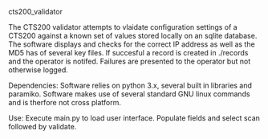 cts200_validator

The CTS200 validator attempts to vlaidate configuration settings of a CTS200 against a 
known set of values stored locally on an sqlite database. The software displays and checks
for the correct IP address as well as the MD5 has of several key files. If succesful a record 
is created in ./records and the operator is notifed. Failures are presented to the operator but not 
otherwise logged. 

Dependencies:
Software relies on python 3.x, several built in libraries and paramiko. 
Software makes use of several standard GNU linux commands and is therfore not
cross platform. 



Use:
Execute main.py to load user interface.  Populate fields and select scan followed by validate. 